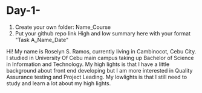 # Day-1-
1. Create your own folder: Name_Course 
2. Put your github repo link High and low summary here with your format "Task A_Name_Date"


Hi! My name is Roselyn S. Ramos, currently living in Cambinocot, Cebu City. I studied in University Of Cebu main campus taking up Bachelor of Science in Information and Technology. My high lights is that I have a little background about front end developing but I am more interested in Quality Assurance testing and Project Leading. My lowlights is that I still need to study and learn a lot about my high lights. 
